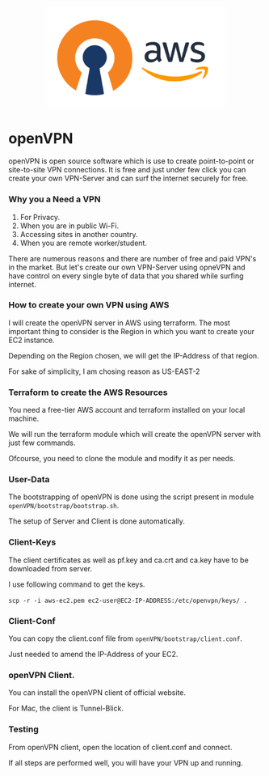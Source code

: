 <p align="center">
  <img src="img/openvpn_aws.png" width="350"> </image>
</p>

# openVPN
openVPN is open source software which is use to create point-to-point or site-to-site VPN connections.
It is free and just under few click you can create your own VPN-Server and can surf the internet securely for free.

### Why you a Need a VPN

1. For Privacy.
1. When you are in public Wi-Fi.
1. Accessing sites in another country.
1. When you are remote worker/student.

There are numerous reasons and there are number of free and paid VPN's in the market.
But let's create our own VPN-Server using opneVPN and have control on every single byte of data that you shared while surfing internet.

### How to create your own VPN using AWS

I will create the openVPN server in AWS using terraform. The most important thing to consider is the Region in which you want to create your EC2 instance.

Depending on the Region chosen, we will get the IP-Address of that region.

For sake of simplicity, I am chosing reason as US-EAST-2

### Terraform to create the AWS Resources

You need a free-tier AWS account and terraform installed on your local machine.

We will run the terraform module which will create the openVPN server with just few commands. 

Ofcourse, you need to clone the module and modify it as per needs.

### User-Data

The bootstrapping of openVPN is done using the script present in module `openVPN/bootstrap/bootstrap.sh`.

The setup of Server and Client is done automatically.

### Client-Keys

The client certificates as well as pf.key and ca.crt and ca.key have to be downloaded from server.

I use following command to get the keys.

`scp -r -i aws-ec2.pem ec2-user@EC2-IP-ADDRESS:/etc/openvpn/keys/ .`

### Client-Conf

You can copy the client.conf file from `openVPN/bootstrap/client.conf`.

Just needed to amend the IP-Address of your EC2.

### openVPN Client.

You can install the openVPN client of official website.

For Mac, the client is Tunnel-Blick.

### Testing

From openVPN client, open the location of client.conf and connect.

If all steps are performed well, you will have your VPN up and running.
